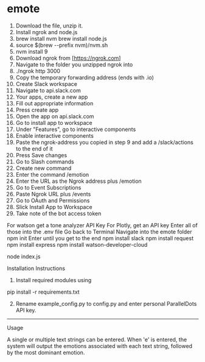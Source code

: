 # emote

1. Download the file, unzip it.
2. Install ngrok and node.js
3. brew install nvm
brew install node.js
4. source $(brew --prefix nvm)/nvm.sh
5. nvm install 9
6. Download ngrok from [https://ngrok.com]
7. Navigate to the folder you unzipped ngrok into
8. ./ngrok http 3000
9. Copy the temporary forwarding address (ends with .io)
10. Create Slack workspace
11. Navigate to api.slack.com
11. Your apps, create a new app
12. Fill out appropriate information
13. Press create app
14. Open the app on api.slack.com
15. Go to install app to workspace
16. Under "Features", go to interactive components
17. Enable interactive components
18. Paste the ngrok-address you copied in step 9 and add a /slack/actions to the end of it
19. Press Save changes
20. Go to Slash commands
21. Create new command
22. Enter the command /emotion
23. Enter the URL as the Ngrok address plus /emotion
24. Go to Event Subscriptions
25. Paste Ngrok URL plus /events
26. Go to OAuth and Permissions
27. Slick Install App to Workspace
28. Take note of the bot access token

For watson get a tone analyzer API Key
For Plotly, get an API key
Enter all of those into the .env file
Go back to Terminal
Navigate into the emote folder
npm init
Enter until you get to the end
npm install slack
npm install request
npm install express
npm install watson-developer-cloud

node index.js





Installation Instructions

1. Install required modules using

pip install -r requirements.txt 

2. Rename example_config.py to config.py and enter personal ParallelDots API key.

*************************

Usage

A single or multiple text strings can be entered. When 'e' is entered, the system will output the emotions associated with each text string, followed by the most dominant emotion.
